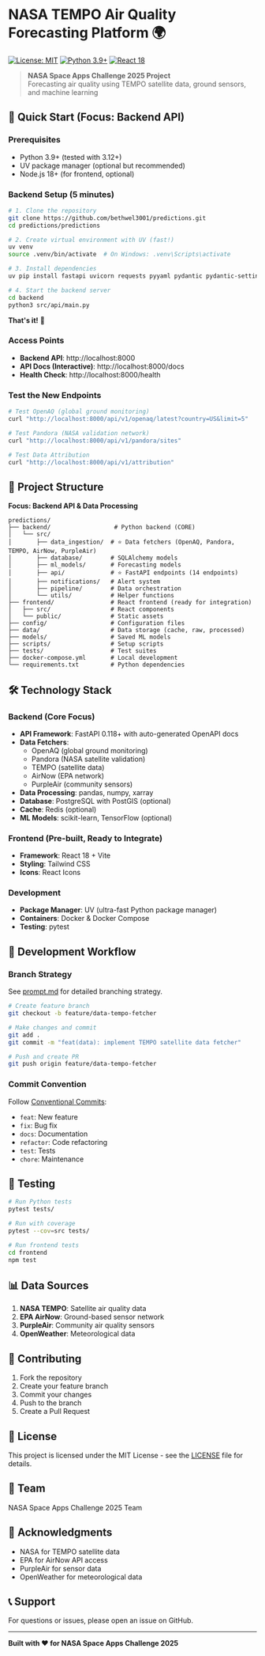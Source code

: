 # NASA TEMPO Air Quality Forecasting Platform 🌍

[![License: MIT](https://img.shields.io/badge/License-MIT-yellow.svg)](https://opensource.org/licenses/MIT)
[![Python 3.9+](https://img.shields.io/badge/python-3.9+-blue.svg)](https://www.python.org/downloads/)
[![React 18](https://img.shields.io/badge/react-18-61DAFB.svg)](https://reactjs.org/)

> **NASA Space Apps Challenge 2025 Project**  
> Forecasting air quality using TEMPO satellite data, ground sensors, and machine learning

## 🚀 Quick Start (Focus: Backend API)

### Prerequisites

- Python 3.9+ (tested with 3.12+)
- UV package manager (optional but recommended)
- Node.js 18+ (for frontend, optional)

### Backend Setup (5 minutes)

```bash
# 1. Clone the repository
git clone https://github.com/bethwel3001/predictions.git
cd predictions/predictions

# 2. Create virtual environment with UV (fast!)
uv venv
source .venv/bin/activate  # On Windows: .venv\Scripts\activate

# 3. Install dependencies
uv pip install fastapi uvicorn requests pyyaml pydantic pydantic-settings python-multipart python-dotenv

# 4. Start the backend server
cd backend
python3 src/api/main.py
```

**That's it!** 🎉

### Access Points

- **Backend API**: http://localhost:8000
- **API Docs (Interactive)**: http://localhost:8000/docs
- **Health Check**: http://localhost:8000/health

### Test the New Endpoints

```bash
# Test OpenAQ (global ground monitoring)
curl "http://localhost:8000/api/v1/openaq/latest?country=US&limit=5"

# Test Pandora (NASA validation network)
curl "http://localhost:8000/api/v1/pandora/sites"

# Test Data Attribution
curl "http://localhost:8000/api/v1/attribution"
```

## 📁 Project Structure

**Focus: Backend API & Data Processing**

```
predictions/
├── backend/                  # Python backend (CORE)
│   └── src/
│       ├── data_ingestion/  # ⭐ Data fetchers (OpenAQ, Pandora, TEMPO, AirNow, PurpleAir)
│       ├── database/        # SQLAlchemy models
│       ├── ml_models/       # Forecasting models
│       ├── api/             # ⭐ FastAPI endpoints (14 endpoints)
│       ├── notifications/   # Alert system
│       ├── pipeline/        # Data orchestration
│       └── utils/           # Helper functions
├── frontend/                # React frontend (ready for integration)
│   ├── src/                 # React components
│   └── public/              # Static assets
├── config/                  # Configuration files
├── data/                    # Data storage (cache, raw, processed)
├── models/                  # Saved ML models
├── scripts/                 # Setup scripts
├── tests/                   # Test suites
├── docker-compose.yml       # Local development
└── requirements.txt         # Python dependencies
```

## 🛠️ Technology Stack

### Backend (Core Focus)

- **API Framework**: FastAPI 0.118+ with auto-generated OpenAPI docs
- **Data Fetchers**: 
  - OpenAQ (global ground monitoring)
  - Pandora (NASA satellite validation)
  - TEMPO (satellite data)
  - AirNow (EPA network)
  - PurpleAir (community sensors)
- **Data Processing**: pandas, numpy, xarray
- **Database**: PostgreSQL with PostGIS (optional)
- **Cache**: Redis (optional)
- **ML Models**: scikit-learn, TensorFlow (optional)

### Frontend (Pre-built, Ready to Integrate)

- **Framework**: React 18 + Vite
- **Styling**: Tailwind CSS
- **Icons**: React Icons

### Development

- **Package Manager**: UV (ultra-fast Python package manager)
- **Containers**: Docker & Docker Compose
- **Testing**: pytest

## 🌳 Development Workflow

### Branch Strategy
See [prompt.md](prompt.md) for detailed branching strategy.

```bash
# Create feature branch
git checkout -b feature/data-tempo-fetcher

# Make changes and commit
git add .
git commit -m "feat(data): implement TEMPO satellite data fetcher"

# Push and create PR
git push origin feature/data-tempo-fetcher
```

### Commit Convention
Follow [Conventional Commits](https://www.conventionalcommits.org/):
- `feat`: New feature
- `fix`: Bug fix
- `docs`: Documentation
- `refactor`: Code refactoring
- `test`: Tests
- `chore`: Maintenance

## 🧪 Testing

```bash
# Run Python tests
pytest tests/

# Run with coverage
pytest --cov=src tests/

# Run frontend tests
cd frontend
npm test
```

## 📊 Data Sources

1. **NASA TEMPO**: Satellite air quality data
2. **EPA AirNow**: Ground-based sensor network
3. **PurpleAir**: Community air quality sensors
4. **OpenWeather**: Meteorological data

## 🤝 Contributing

1. Fork the repository
2. Create your feature branch
3. Commit your changes
4. Push to the branch
5. Create a Pull Request

## 📄 License

This project is licensed under the MIT License - see the [LICENSE](LICENSE) file for details.

## 👥 Team

NASA Space Apps Challenge 2025 Team

## 🙏 Acknowledgments

- NASA for TEMPO satellite data
- EPA for AirNow API access
- PurpleAir for sensor data
- OpenWeather for meteorological data

## 📞 Support

For questions or issues, please open an issue on GitHub.

---

**Built with ❤️ for NASA Space Apps Challenge 2025**
